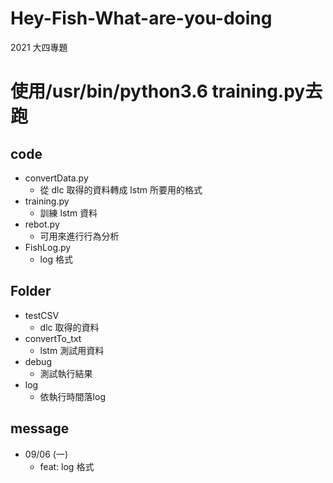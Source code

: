 # Hey-Fish-What-are-you-doing
2021 大四專題

# 使用/usr/bin/python3.6 training.py去跑

## code
+ convertData.py
    + 從 dlc 取得的資料轉成 lstm 所要用的格式
+ training.py
    + 訓練 lstm 資料
+ rebot.py
    + 可用來進行行為分析
+ FishLog.py
    + log 格式

## Folder
+ testCSV
    + dlc 取得的資料
+ convertTo_txt
    + lstm 測試用資料
+ debug
    + 測試執行結果
+ log
    + 依執行時間落log

## message
+ 09/06 (一)
    + feat: log 格式
    <!-- + feat: 資料正規劃 -->
